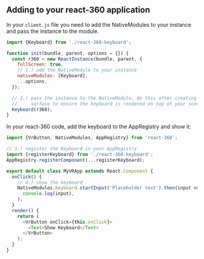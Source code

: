 ## Adding to your react-360 application

In your `client.js` file you need to add the NativeModules to your instance and pass the instance to the module.

```js
import {Keyboard} from './react-360-keyboard';

function init(bundle, parent, options = {}) {
  const r360 = new ReactInstance(bundle, parent, {
    fullScreen: true,
    // 1.) add the NativeModule to your instance
    nativeModules: [Keyboard],
    ...options,
  });

  // 2.) pass the instance to the NativeModule, do this after creating your main
  //     surface to ensure the keyboard is rendered on top of your scene
  Keyboard(r360);
}
```

In your react-360 code, add the keyboard to the AppRegistry and show it:

```js
import {VrButton, NativeModules, AppRegistry} from 'react-360';

// 3.) register the Keyboard in your AppRegistry
import {registerKeyboard} from './react-360-keyboard';
AppRegistry.registerComponent(...registerKeyboard);

export default class MyVRApp extends React.Component {
  onClick() {
    // 4.) show the keyboard
    NativeModules.Keyboard.startInput('Placeholder text').then(input =>
      console.log(input),
    );
  }
  render() {
    return (
      <VrButton onClick={this.onClick}>
        <Text>Show Keyboard</Text>
      </VrButton>
    );
  }
}
```

